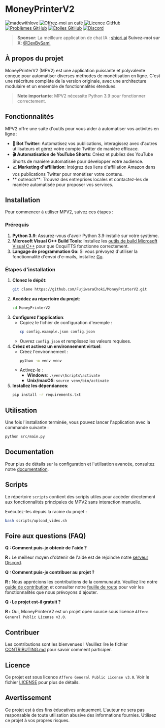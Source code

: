# MoneyPrinterV2

[![madewithlove](https://img.shields.io/badge/made_with-%E2%9D%A4-red?style=for-the-badge&labelColor=orange)](https://github.com/FujiwaraChoki/MoneyPrinterV2)
[![Offrez-moi un café](https://img.shields.io/badge/Buy%20Me%20A%20Coffee-Donate-brightgreen?logo=buymeacoffee)](https://www.buymeacoffee.com/fujicodes)
[![Licence GitHub](https://img.shields.io/github/license/FujiwaraChoki/MoneyPrinterV2?style=for-the-badge)](https://github.com/FujiwaraChoki/MoneyPrinterV2/blob/main/LICENSE)
[![Problèmes GitHub](https://img.shields.io/github/issues/FujiwaraChoki/MoneyPrinterV2?style=for-the-badge)](https://github.com/FujiwaraChoki/MoneyPrinterV2/issues)
[![Étoiles GitHub](https://img.shields.io/github/stars/FujiwaraChoki/MoneyPrinterV2?style=for-the-badge)](https://github.com/FujiwaraChoki/MoneyPrinterV2/stargazers)
[![Discord](https://img.shields.io/discord/1134848537704804432?style=for-the-badge)](https://dsc.gg/fuji-community)

> **Sponsor**: La meilleure application de chat IA : [shiori.ai](https://www.shiori.ai)
> **Suivez-moi sur X**: [@DevBySami](https://x.com/DevBySami)

## À propos du projet

MoneyPrinterV2 (MPV2) est une application puissante et polyvalente conçue pour automatiser diverses méthodes de monétisation en ligne. C'est une réécriture complète de la version originale, avec une architecture modulaire et un ensemble de fonctionnalités étendues.

> **Note importante**: MPV2 nécessite Python 3.9 pour fonctionner correctement.

## Fonctionnalités

MPV2 offre une suite d'outils pour vous aider à automatiser vos activités en ligne :

- **🤖 Bot Twitter**: Automatisez vos publications, interagissez avec d'autres utilisateurs et gérez votre compte Twitter de manière efficace.
- **🎬 Automatisation de YouTube Shorts**: Créez et publiez des YouTube Shorts de manière automatisée pour développer votre audience.
- **📈 Marketing d'affiliation**: Intégrez des liens d'affiliation Amazon dans vos publications Twitter pour monétiser votre contenu.
- ** outreach**: Trouvez des entreprises locales et contactez-les de manière automatisée pour proposer vos services.

## Installation

Pour commencer à utiliser MPV2, suivez ces étapes :

### Prérequis

1.  **Python 3.9**: Assurez-vous d'avoir Python 3.9 installé sur votre système.
2.  **Microsoft Visual C++ Build Tools**: Installez les [outils de build Microsoft Visual C++](https://visualstudio.microsoft.com/de/visual-cpp-build-tools/) pour que CoquiTTS fonctionne correctement.
3.  **Langage de programmation Go**: Si vous prévoyez d'utiliser la fonctionnalité d'envoi d'e-mails, installez [Go](https://golang.org/).

### Étapes d'installation

1.  **Clonez le dépôt**:
    ```bash
    git clone https://github.com/FujiwaraChoki/MoneyPrinterV2.git
    ```
2.  **Accédez au répertoire du projet**:
    ```bash
    cd MoneyPrinterV2
    ```
3.  **Configurez l'application**:
    -   Copiez le fichier de configuration d'exemple :
        ```bash
        cp config.example.json config.json
        ```
    -   Ouvrez `config.json` et remplissez les valeurs requises.
4.  **Créez et activez un environnement virtuel**:
    -   Créez l'environnement :
        ```bash
        python -m venv venv
        ```
    -   Activez-le :
        -   **Windows**: `.\venv\Scripts\activate`
        -   **Unix/macOS**: `source venv/bin/activate`
5.  **Installez les dépendances**:
    ```bash
    pip install -r requirements.txt
    ```

## Utilisation

Une fois l'installation terminée, vous pouvez lancer l'application avec la commande suivante :

```bash
python src/main.py
```

## Documentation

Pour plus de détails sur la configuration et l'utilisation avancée, consultez notre [documentation](docs/).

## Scripts

Le répertoire `scripts` contient des scripts utiles pour accéder directement aux fonctionnalités principales de MPV2 sans interaction manuelle.

Exécutez-les depuis la racine du projet :

```bash
bash scripts/upload_video.sh
```

## Foire aux questions (FAQ)

**Q : Comment puis-je obtenir de l'aide ?**

**R :** Le meilleur moyen d'obtenir de l'aide est de rejoindre notre [serveur Discord](https://dsc.gg/fuji-community).

**Q : Comment puis-je contribuer au projet ?**

**R :** Nous apprécions les contributions de la communauté. Veuillez lire notre [guide de contribution](CONTRIBUTING.md) et consulter notre [feuille de route](docs/Roadmap.md) pour voir les fonctionnalités que nous prévoyons d'ajouter.

**Q : Le projet est-il gratuit ?**

**R :** Oui, MoneyPrinterV2 est un projet open source sous licence `Affero General Public License v3.0`.

## Contribuer

Les contributions sont les bienvenues ! Veuillez lire le fichier [CONTRIBUTING.md](CONTRIBUTING.md) pour savoir comment participer.

## Licence

Ce projet est sous licence `Affero General Public License v3.0`. Voir le fichier [LICENSE](LICENSE) pour plus de détails.

## Avertissement

Ce projet est à des fins éducatives uniquement. L'auteur ne sera pas responsable de toute utilisation abusive des informations fournies. Utilisez ce projet à vos propres risques.
